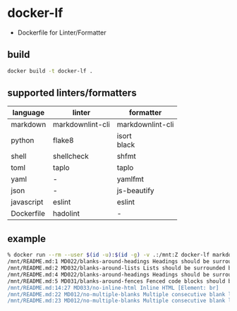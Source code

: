 # docker-lf
- Dockerfile for Linter/Formatter

## build
```bash
docker build -t docker-lf .
```

## supported linters/formatters

| language | linter | formatter |
| --- | --- | --- |
| markdown | markdownlint-cli | markdownlint-cli |
| python | flake8 | isort <br> black |
| shell | shellcheck | shfmt |
| toml | taplo | taplo |
| yaml | - | yamlfmt |
| json | - | js-beautify |
| javascript | eslint | eslint |
| Dockerfile | hadolint | - |

## example
```bash
% docker run --rm --user $(id -u):$(id -g) -v .:/mnt:Z docker-lf markdownlint /mnt/README.md
/mnt/README.md:1 MD022/blanks-around-headings Headings should be surrounded by blank lines [Expected: 1; Actual: 0; Below] [Context: "# docker-lf"]
/mnt/README.md:2 MD032/blanks-around-lists Lists should be surrounded by blank lines [Context: "- Dockerfile for Linter/Format..."]
/mnt/README.md:4 MD022/blanks-around-headings Headings should be surrounded by blank lines [Expected: 1; Actual: 0; Below] [Context: "## build"]
/mnt/README.md:5 MD031/blanks-around-fences Fenced code blocks should be surrounded by blank lines [Context: "```bash"]
/mnt/README.md:14:27 MD033/no-inline-html Inline HTML [Element: br]
/mnt/README.md:22 MD012/no-multiple-blanks Multiple consecutive blank lines [Expected: 1; Actual: 2]
/mnt/README.md:23 MD012/no-multiple-blanks Multiple consecutive blank lines [Expected: 1; Actual: 3]
```

